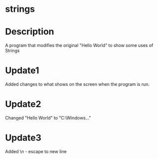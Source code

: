 # strings

# Description
A program that modifies the original "Hello World" to show some uses of Strings

# Update1
Added changes to what shows on the screen when the program is run.

# Update2
Changed "Hello World" to "C:\Windows\..."

# Update3
Added \n - escape to new line

